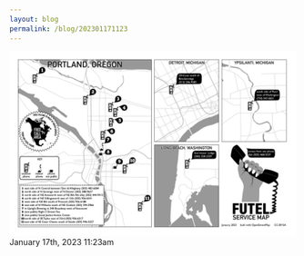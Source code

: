 ```yaml
---
layout: blog
permalink: /blog/202301171123
---
```


<img src="/blog/images/706722829069139969.png"/>

<div id="footer">
<span id="timestamp"> January 17th, 2023 11:23am </span>
</div>
